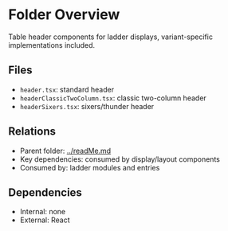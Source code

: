 # Folder Overview

Table header components for ladder displays, variant-specific implementations included.

## Files

- `header.tsx`: standard header
- `headerClassicTwoColumn.tsx`: classic two-column header
- `headerSixers.tsx`: sixers/thunder header

## Relations

- Parent folder: [../readMe.md](../readMe.md)
- Key dependencies: consumed by display/layout components
- Consumed by: ladder modules and entries

## Dependencies

- Internal: none
- External: React

